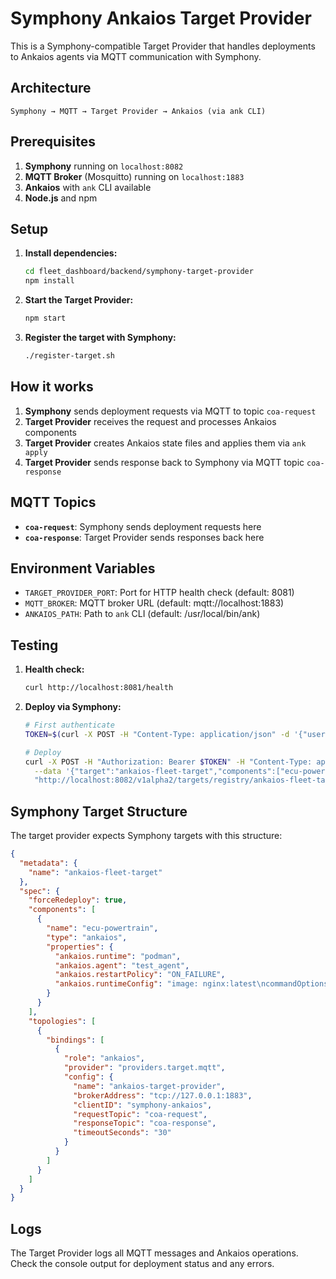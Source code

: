 # Symphony Ankaios Target Provider

This is a Symphony-compatible Target Provider that handles deployments to Ankaios agents via MQTT communication with Symphony.

## Architecture

```
Symphony → MQTT → Target Provider → Ankaios (via ank CLI)
```

## Prerequisites

1. **Symphony** running on `localhost:8082`
2. **MQTT Broker** (Mosquitto) running on `localhost:1883`
3. **Ankaios** with `ank` CLI available
4. **Node.js** and npm

## Setup

1. **Install dependencies:**
   ```bash
   cd fleet_dashboard/backend/symphony-target-provider
   npm install
   ```

2. **Start the Target Provider:**
   ```bash
   npm start
   ```

3. **Register the target with Symphony:**
   ```bash
   ./register-target.sh
   ```

## How it works

1. **Symphony** sends deployment requests via MQTT to topic `coa-request`
2. **Target Provider** receives the request and processes Ankaios components
3. **Target Provider** creates Ankaios state files and applies them via `ank apply`
4. **Target Provider** sends response back to Symphony via MQTT topic `coa-response`

## MQTT Topics

- **`coa-request`**: Symphony sends deployment requests here
- **`coa-response`**: Target Provider sends responses back here

## Environment Variables

- `TARGET_PROVIDER_PORT`: Port for HTTP health check (default: 8081)
- `MQTT_BROKER`: MQTT broker URL (default: mqtt://localhost:1883)
- `ANKAIOS_PATH`: Path to `ank` CLI (default: /usr/local/bin/ank)

## Testing

1. **Health check:**
   ```bash
   curl http://localhost:8081/health
   ```

2. **Deploy via Symphony:**
   ```bash
   # First authenticate
   TOKEN=$(curl -X POST -H "Content-Type: application/json" -d '{"username":"admin","password":""}' "http://localhost:8082/v1alpha2/users/auth" | jq -r '.accessToken')
   
   # Deploy
   curl -X POST -H "Authorization: Bearer $TOKEN" -H "Content-Type: application/json" \
     --data '{"target":"ankaios-fleet-target","components":["ecu-powertrain"]}' \
     "http://localhost:8082/v1alpha2/targets/registry/ankaios-fleet-target/deploy"
   ```

## Symphony Target Structure

The target provider expects Symphony targets with this structure:

```json
{
  "metadata": {
    "name": "ankaios-fleet-target"
  },
  "spec": {
    "forceRedeploy": true,
    "components": [
      {
        "name": "ecu-powertrain",
        "type": "ankaios",
        "properties": {
          "ankaios.runtime": "podman",
          "ankaios.agent": "test_agent",
          "ankaios.restartPolicy": "ON_FAILURE",
          "ankaios.runtimeConfig": "image: nginx:latest\ncommandOptions: [\"-p\", \"8080:80\"]"
        }
      }
    ],
    "topologies": [
      {
        "bindings": [
          {
            "role": "ankaios",
            "provider": "providers.target.mqtt",
            "config": {
              "name": "ankaios-target-provider",
              "brokerAddress": "tcp://127.0.0.1:1883",
              "clientID": "symphony-ankaios",
              "requestTopic": "coa-request",
              "responseTopic": "coa-response",
              "timeoutSeconds": "30"
            }
          }
        ]
      }
    ]
  }
}
```

## Logs

The Target Provider logs all MQTT messages and Ankaios operations. Check the console output for deployment status and any errors.
